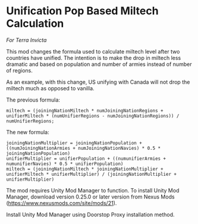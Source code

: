﻿# Unification Pop Based Miltech Calculation

*For Terra Invicta*

This mod changes the formula used to calculate miltech level after two countries have unified. The intention is to make the drop in miltech less dramatic and based on population and number of armies instead of number of regions.

As an example, with this change, US unifying with Canada will not drop the miltech much as opposed to vanilla.

The previous formula:

```
miltech = (joiningNationMiltech * numJoiningNationRegions + unifierMiltech * (numUnifierRegions - numJoiningNationRegions)) / numUnifierRegions;
```

The new formula:

```
joiningNationMultiplier = joiningNationPopulation + ((numJoiningNationArmies + numJoiningNationNavies) * 0.5 * joiningNationPopulation)
unifierMultiplier = unifierPopulation + ((numunifierArmies + numunifierNavies) * 0.5 * unifierPopulation)
miltech = (joiningNationMiltech * joiningNationMultiplier + unifierMiltech * unifierMultiplier) / (joiningNationMultiplier + unifierMultiplier)
```

The mod requires Unity Mod Manager to function. To install Unity Mod Manager, download version 0.25.0 or later version from Nexus Mods (https://www.nexusmods.com/site/mods/21).

Install Unity Mod Manager using Doorstop Proxy installation method.
